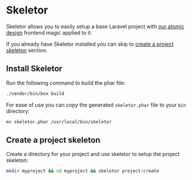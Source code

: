 # Skeletor

Skeletor allows you to easily setup a base Laravel project with [our atomic design](https://github.com/pixelfusion/base-atomic-design) frontend magic applied to it.

If you already have Skeletor installed you can skip to [create a project skeleton](#create-a-project-skeleton) section.

## Install Skeletor

Run the following command to build the phar file:

```bash
./vendor/bin/box build
```

For ease of use you can copy the generated `skeletor.phar` file to your `bin` directory:

```bash
mv skeletor.phar /usr/local/bin/skeletor
```

## Create a project skeleton

Create a directory for your project and use skeletor to setup the project skeleton:

```bash
mkdir myproject && cd myproject && skeletor project:create
```

